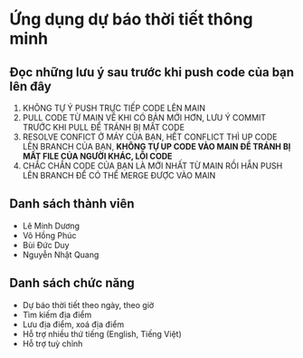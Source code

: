 # Ứng dụng dự báo thời tiết thông minh

## Đọc những lưu ý sau trước khi push code của bạn lên đây
1. KHÔNG TỰ Ý PUSH TRỰC TIẾP CODE LÊN MAIN
2. PULL CODE TỪ MAIN VỀ KHI CÓ BẢN MỚI HƠN, LƯU Ý COMMIT TRƯỚC KHI PULL ĐỂ TRÁNH BỊ MẤT CODE
3. RESOLVE CONFICT Ở MÁY CỦA BẠN, HẾT CONFLICT THÌ UP CODE LÊN BRANCH CỦA BẠN, <b>KHÔNG TỰ UP CODE VÀO MAIN ĐỂ TRÁNH BỊ MẤT FILE CỦA NGƯỜI KHÁC, LỖI CODE</b>
4. CHẮC CHẮN CODE CỦA BẠN LÀ MỚI NHẤT TỪ MAIN RỒI HẴN PUSH LÊN BRANCH ĐỂ CÓ THỂ MERGE ĐƯỢC VÀO MAIN

## Danh sách thành viên
- Lê Minh Dương
- Võ Hồng Phúc
- Bùi Đức Duy
- Nguyễn Nhật Quang
## Danh sách chức năng
- Dự báo thời tiết theo ngày, theo giờ
- Tìm kiếm địa điểm
- Lưu địa điểm, xoá địa điểm
- Hỗ trợ nhiều thứ tiếng (English, Tiếng Việt)
- Hỗ trợ tuỳ chỉnh

